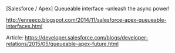 [Salesforce / Apex] Queueable interface -unleash the async power!

http://enreeco.blogspot.com/2014/11/salesforce-apex-queueable-interfaces.html

Article: https://developer.salesforce.com/blogs/developer-relations/2015/05/queueable-apex-future.html
